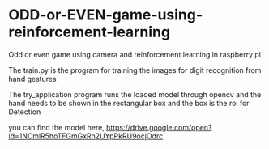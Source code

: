 # ODD-or-EVEN-game-using-reinforcement-learning
Odd or even game using camera and reinforcement learning in raspberry pi

The train.py is the program for training the images for digit recognition from hand gestures

The try_application program runs the loaded model through opencv and the hand needs to be shown in the rectangular box and the box is the roi for Detection

you can find the model here, https://drive.google.com/open?id=1NCmlR5hoTFGmGxRn2UYpPkRU9ocjOdrc

